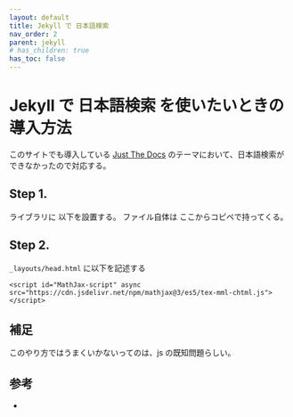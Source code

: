```yaml
---
layout: default
title: Jekyll で 日本語検索
nav_order: 2
parent: jekyll
# has_children: true
has_toc: false
---
```


# Jekyll で **日本語検索** を使いたいときの導入方法

このサイトでも導入している [Just The Docs](https://github.com/just-the-docs/just-the-docs) のテーマにおいて、日本語検索ができなかったので対応する。

## Step 1.
ライブラリに 以下を設置する。
ファイル自体は []() ここからコピペで持ってくる。

## Step 2.
`_layouts/head.html` に以下を記述する
``` 
<script id="MathJax-script" async src="https://cdn.jsdelivr.net/npm/mathjax@3/es5/tex-mml-chtml.js"></script>
```

## 補足
このやり方ではうまくいかないってのは、js の既知問題らしい。

## 参考
+ []()
